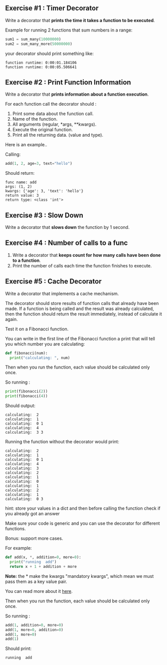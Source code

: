 

## Exercise #1 : Timer Decorator

Write a decorator that **prints the time it takes a function to be executed**.

Example for running 2 functions that sum numbers in a range:
```python
sum1 = sum_many(10000000)
sum2 = sum_many_more(50000000) 
```

your decorator should print something like:
```console
function runtime: 0:00:01.184106
function runtime: 0:00:05.506641 
```


## Exercise #2 : Print Function Information

Write a decorator that **prints information about a function execution**.

For each function call the decorator should :

1. Print some data about the function call.
2. Name of the function.
3. All arguments (regular, *args, **kwargs).
4. Execute the original function.
5. Print all the returning data. (value and type).


Here is an example..

Calling:
```python
add(1, 2, age=3, text="hello") 
```

Should return:
```console
func name: add
args: (1, 2)
kwargs: {'age': 3, 'text': 'hello'}
return value: 3
return type: <class 'int'> 
```


## Exercise #3 : Slow Down

Write a decorator that **slows down** the function by 1 second.


## Exercise #4 : Number of calls to a func

1. Write a decorator that **keeps count for how many calls have been done to a function**.
2. Print the number of calls each time the function finishes to execute.



## Exercise #5 : Cache Decorator

Write a decorator that implements a cache mechanism.

The decorator should store results of function calls that already have been made. If a function is being called and the result was already calculated, then the function should return the result immediately, instead of calculate it again.



Test it on a Fibonacci function.


You can write in the first line of the Fibonacci function a print that will tell you which number you are calculating:
```python
def fibonacci(num):
  print("calculating: ", num) 
```

Then when you run the function, each value should be calculated only once.

So running :
```python
print(fibonacci(2))
print(fibonacci(4)) 
```

Should output:
```output
calculating:  2
calculating:  1
calculating:  0 1
calculating:  4
calculating:  3 3 
```

Running the function without the decorator would print:
```console
calculating:  2
calculating:  1
calculating:  0 1
calculating:  4
calculating:  3
calculating:  2
calculating:  1
calculating:  0
calculating:  1
calculating:  2
calculating:  1
calculating:  0 3  
```

hint: store your values in a dict and then before calling the function check if you already got an answer


Make sure your code is generic and you can use the decorator for different functions.


Bonus: support more cases.

For example:
```python
def add(x, *, addition=0, more=0):
  print("running  add")
  return x + 1 + addition + more 
```

**Note:** the * make the kwargs "mandatory kwargs", which mean we must pass them as a key value pair.

You can read more about it [here](https://www.python.org/dev/peps/pep-3102/).


Then when you run the function, each value should be calculated only once.

So running :
```python
add(1, addition=0, more=0)
add(1, more=0, addition=0)
add(1, more=0)
add(1) 
```
Should print:

    running  add 
